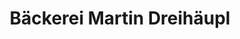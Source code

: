 ---
title: "Bäckerei Martin Dreihäupl"
url: /aholfing/baeckerei-martin-dreihaeupl/
shop: Bäckerei
---